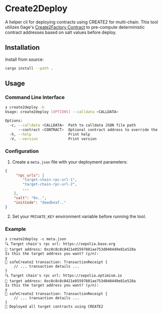 # Create2Deploy

A helper cli for deploying contracts using CREATE2 for multi-chain. This tool utilizes 0age's [Create2Factory Contract](https://github.com/0age/Pr000xy/blob/master/contracts/Create2Factory.sol) to pre-compute deterministic contract addresses based on salt values before deploy.

## Installation

Install from source:
```bash
cargo install --path .
```

## Usage

### Command Line Interface

```bash
❯ create2deploy -h      
Usage: create2deploy [OPTIONS] --calldata <CALLDATA>

Options:
  -c, --calldata <CALLDATA>  Path to calldata JSON file path
      --contract <CONTRACT>  Optional contract address to override the default CREATE2 factory
  -h, --help                 Print help
  -V, --version              Print version
```

### Configuration

1. Create a `meta.json` file with your deployment parameters:
```json
{
     "rpc_urls": [
        "target-chain-rpc-url-1",
        "target-chain-rpc-url-2",
        ...
    ],
    "salt": "0x..",
    "initCode": "deadbeaf.."
}
```

2. Set your `PRIVATE_KEY` environment variable before running the tool.

### Example

```
❯ create2deploy -c meta.json
🔍 Target chain's rpc url: https://sepolia.base.org
👀 target address: 0xc8c8c8c8421e85597881ae753d040449e81e528a
Is this the target address you want? (y/n):
y
🚀 safeCreate2 transaction: TransactionReceipt { 
    // ... transaction details ... 
}
🔍 Target chain's rpc url: https://sepolia.optimism.io
👀 target address: 0xc8c8c8c8421e85597881ae753d040449e81e528a
Is this the target address you want? (y/n):
y
🚀 safeCreate2 transaction: TransactionReceipt { 
    // ... transaction details ... 
}
🎉 Deployed all target contracts using CREATE2
```



